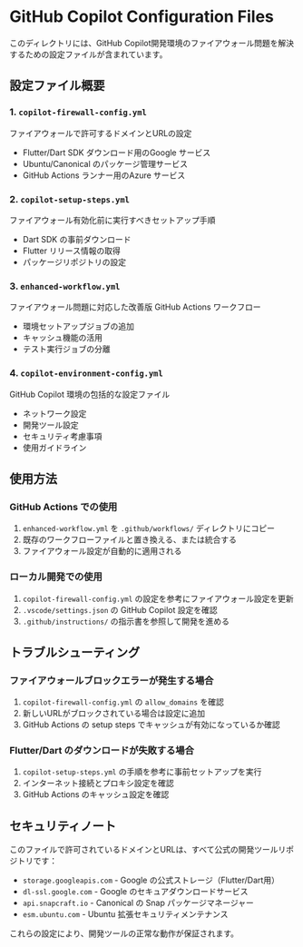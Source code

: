 # GitHub Copilot Configuration Files

このディレクトリには、GitHub Copilot開発環境のファイアウォール問題を解決するための設定ファイルが含まれています。

## 設定ファイル概要

### 1. `copilot-firewall-config.yml`
ファイアウォールで許可するドメインとURLの設定
- Flutter/Dart SDK ダウンロード用のGoogle サービス
- Ubuntu/Canonical のパッケージ管理サービス
- GitHub Actions ランナー用のAzure サービス

### 2. `copilot-setup-steps.yml`
ファイアウォール有効化前に実行すべきセットアップ手順
- Dart SDK の事前ダウンロード
- Flutter リリース情報の取得
- パッケージリポジトリの設定

### 3. `enhanced-workflow.yml`
ファイアウォール問題に対応した改善版 GitHub Actions ワークフロー
- 環境セットアップジョブの追加
- キャッシュ機能の活用
- テスト実行ジョブの分離

### 4. `copilot-environment-config.yml`
GitHub Copilot 環境の包括的な設定ファイル
- ネットワーク設定
- 開発ツール設定
- セキュリティ考慮事項
- 使用ガイドライン

## 使用方法

### GitHub Actions での使用
1. `enhanced-workflow.yml` を `.github/workflows/` ディレクトリにコピー
2. 既存のワークフローファイルと置き換える、または統合する
3. ファイアウォール設定が自動的に適用される

### ローカル開発での使用
1. `copilot-firewall-config.yml` の設定を参考にファイアウォール設定を更新
2. `.vscode/settings.json` の GitHub Copilot 設定を確認
3. `.github/instructions/` の指示書を参照して開発を進める

## トラブルシューティング

### ファイアウォールブロックエラーが発生する場合
1. `copilot-firewall-config.yml` の `allow_domains` を確認
2. 新しいURLがブロックされている場合は設定に追加
3. GitHub Actions の setup steps でキャッシュが有効になっているか確認

### Flutter/Dart のダウンロードが失敗する場合
1. `copilot-setup-steps.yml` の手順を参考に事前セットアップを実行
2. インターネット接続とプロキシ設定を確認
3. GitHub Actions のキャッシュ設定を確認

## セキュリティノート

このファイルで許可されているドメインとURLは、すべて公式の開発ツールリポジトリです：
- `storage.googleapis.com` - Google の公式ストレージ（Flutter/Dart用）
- `dl-ssl.google.com` - Google のセキュアダウンロードサービス
- `api.snapcraft.io` - Canonical の Snap パッケージマネージャー
- `esm.ubuntu.com` - Ubuntu 拡張セキュリティメンテナンス

これらの設定により、開発ツールの正常な動作が保証されます。
